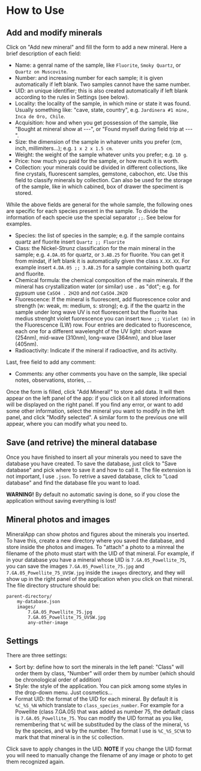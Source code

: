 
How to Use
==========


Add and modify minerals
-----------------------

Click on "Add new mineral" and fill the form to add a new mineral. Here a brief
description of each field:

 - Name: a genral name of the sample, like ``Fluorite``, ``Smoky Quartz``, or 
   ``Quartz on Muscovite``.
 - Number: and increasing number for each sample; it is given automatically if
   left blank. Two samples cannot have the same number.
 - UID: an unique identifier; this is also created automatically if left blank
   according to the rules in Settings (see below).
 - Locality: the locality of the sample, in which mine or state it was found.
   Usually something like: "cave, state, country", e.g. ``Jardinera #1 mine,
   Inca de Oro, Chile``.
 - Acquisition: how and when you get possession of the sample, like "Bought at
   mineral show at ---", or "Found myself during field trip at ---".
 - Size: the dimension of the sample in whatever units you prefer (cm, inch,
   millimiters...); e.g. ``1 x 2 x 1.5 cm``.
 - Weight: the weight of the sample whatever units you prefer; e.g. ``10 g``.
 - Price: how much you paid for the sample, or how much it is worth.
 - Collection: your minerals could be divided in different collections, like
   fine crystals, fluorescent samples, gemstone, cabochon, etc. Use this field
   to classify minerals by collection. Can also be used for the storage of the 
   sample, like in which cabined, box of drawer the speciment is stored.

While the above fields are general for the whole sample, the following ones are
specific for each species present in the sample. To divide the information of 
each specie use the special separator `` ;; ``. See below for examples.

 - Species: the list of species in the sample; e.g. if the sample contains 
   quartz anf fluorite insert ``Quartz ;; Fluorite``
 - Class: the Nickel-Strunz classification for the main mineral in the sample;
   e.g. ``4.DA.05`` for quartz, or ``3.AB.25`` for fluorite. You can get it from
   mindat, if left blank it is automatically given the class ``X.XX.XX``.
   For example insert ``4.DA.05 ;; 3.AB.25`` for a sample containing both quartz
   and fluorite.
 - Chemical formula: the chemical composition of the main minerals. If the mineral
   has crystallization water (or similar) use `` . `` as "dot"; e.g. for gypsum use
   ``CaSO4 . 2H2O`` and *not* ``CaSO4.2H2O``
 - Fluorescence: If the mineral is fluorescent, add fluorescence color and 
   strength (w: weak, m: medium, s: strong); e.g. if the the quartz in the sample
   under long wave UV is not fluorescent but the fluorite has medius strenght 
   violet fuorescence you can insert ``None ;; Violet (m)`` in the Fluorescence (LW)
   row. Four entries are dedicated to fluorescence, each one for a different 
   wavelenght of the UV light: short-wave (254nm), mid-wave (310nm), long-wave
   (364nm), and blue laser (405nm).
 - Radioactivity: Indicate if the mineral if radioactive, and its activity.

Last, free field to add any comment:

 - Comments: any other comments you have on the sample, like special notes,
   observations, stories, ...

Once the form is filled, click "Add Mineral!" to store add data. It will then
appear on the left panel of the app: if you click on it all stored informations
will be displayed on the right panel. If you find any error, or want to add
some other information, select the mineral you want to modify in the left
panel, and click "Modify selected". A similar form to the previous one will
appear, where you can modify what you need to.


Save (and retrive) the mineral database
---------------------------------------

Once you have finished to insert all your minerals you need to save the
database you have created.  To save the database, just click to "Save database"
and pick where to save it and how to call it. The file extension is not
important, I use `.json`.  To retrive a saved database, click to "Load
database" and find the database file you want to load.

**WARNING!** By default no automatic saving is done, so if you close the
application without saving everything is lost!  


Mineral photos and images
-------------------------

MineralApp can show photos and figures about the minerals you inserted. To have
this, create a new directory where you saved the database, and store inside the
photos and images. To "attach" a photo to a minreal the filename of the photo
must start with the UID of that mineral. For example, if in your database you
have a mineral whose UID is `7.GA.05_Powellite_75`, you can save the images
`7.GA.05_Powellite_75.jpg` and `7.GA.05_Powellite_75_UVSW.jpg` inside the
`images` directory, and they will show up in the right panel of the application
when you click on that mineral. The file directory structure should be:

    parent-directory/
        my-database.json
        images/
            7.GA.05_Powellite_75.jpg
            7.GA.05_Powellite_75_UVSW.jpg
            any-other-image

Settings
--------

There are three settings:

 - Sort by: define how to sort the minerals in the left panel: "Class" will
   order them by class, "Number" will order them by number (which should be
   chronological order of addition)
 - Style: the style of the application. You can pick among some styles in the
   drop-down menu. Just cosmetics...
 - Format UID: the format of the UID for each mineral. By default it is
   `%C_%S_%N` which translate to `class_species_number`. For example for a
   Powellite (class 7.GA.05) that was added as number 75, the default class is
   `7.GA.05_Powellite_75`. You can modify the UID format as you like, remembering
   that `%C` will be substituded by the class of the mineral, `%S` by the species,
   and `%N` by the number. The format I use is `%C_%S_SC%N` to mark that that
   mineral is in the `SC` collection.

Click save to apply changes in the UID. **NOTE** If you change the UID format
you will need to manually change the filename of any image or photo to get them
recognized again.



